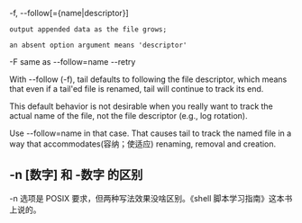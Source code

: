-f, --follow[={name|descriptor}]

    output appended data as the file grows;

    an absent option argument means 'descriptor'

-F     same as --follow=name --retry


With  --follow  (-f),  tail defaults to following the file descriptor, which
means that even if a tail'ed file is renamed, tail will continue to track its
end.  

This default behavior is not desirable when you really want to track the
actual name of the file, not the file descriptor (e.g., log rotation).  

Use --follow=name in that case.  That causes tail to track the named file in a
way that accommodates(容纳；使适应) renaming, removal and creation.


## -n [数字] 和 -数字 的区别

-n 选项是 POSIX 要求，但两种写法效果没啥区别。《shell 脚本学习指南》这本书上说的。

